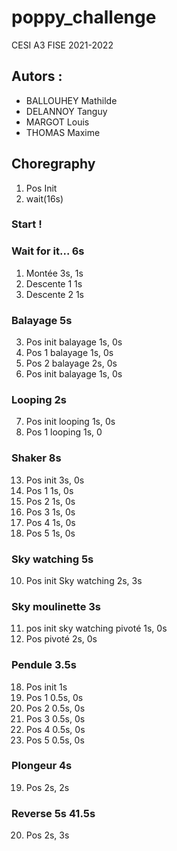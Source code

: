 # poppy_challenge
CESI
A3 FISE 2021-2022
## Autors :
* BALLOUHEY Mathilde
* DELANNOY Tanguy
* MARGOT Louis
* THOMAS Maxime



## Choregraphy
1. Pos Init 
2. wait(16s)
### Start !
### Wait for it... 6s
1. Montée 3s, 1s
2. Descente 1 1s
3. Descente 2 1s
### Balayage 5s
3. Pos init balayage 1s, 0s
4. Pos 1 balayage 1s, 0s
5. Pos 2 balayage 2s, 0s 
6. Pos init balayage 1s, 0s
### Looping 2s
7. Pos init looping 1s, 0s
8. Pos 1 looping 1s, 0
### Shaker 8s
13. Pos init 3s, 0s
14. Pos 1 1s, 0s
15. Pos 2 1s, 0s
15. Pos 3 1s, 0s
16. Pos 4 1s, 0s
17. Pos 5 1s, 0s
### Sky watching 5s
10. Pos init Sky watching 2s, 3s
### Sky moulinette 3s
11. pos init sky watching pivoté 1s, 0s
12. Pos pivoté 2s, 0s
### Pendule 3.5s
18. Pos init 1s
14. Pos 1 0.5s, 0s
15. Pos 2 0.5s, 0s
15. Pos 3 0.5s, 0s
16. Pos 4 0.5s, 0s
17. Pos 5 0.5s, 0s
### Plongeur 4s
19. Pos 2s, 2s
### Reverse 5s 41.5s
20. Pos 2s, 3s